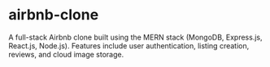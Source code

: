 # airbnb-clone
A full-stack Airbnb clone built using the MERN stack (MongoDB, Express.js, React.js, Node.js). Features include user authentication, listing creation,  reviews, and cloud image storage.
